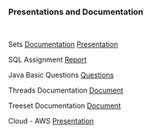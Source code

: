### Presentations and Documentation
<br>

Sets [Documentation](Sets.docx) [Presentation](Set.pptx)

SQL Assignment [Report](SQL-Assignment.docx)

Java Basic Questions [Questions](theory_questions.docx)

Threads Documentation [Document](Threads.docx)

Treeset Documentation [Document](TreeSet-Documentation.docx)

Cloud - AWS [Presentation](AWS.pptx)
